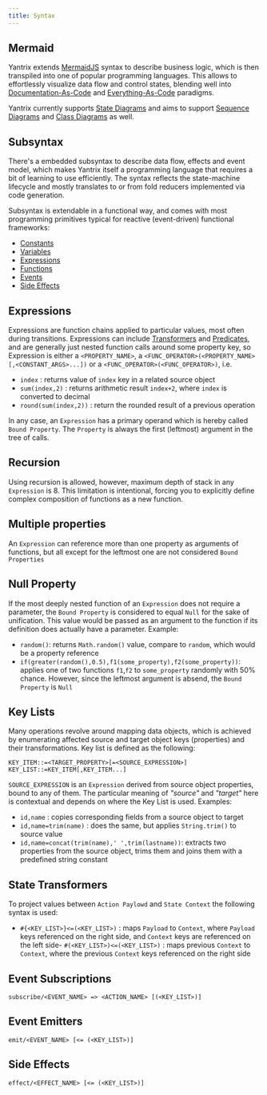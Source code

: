 ```yaml
---
title: Syntax
---
```


## Mermaid

Yantrix extends [MermaidJS](https://mermaid.js.org/) syntax to describe business logic, which is then transpiled into one of popular programming languages. This allows to effortlessly visualize data flow and control states, blending well into [Documentation-As-Code](https://www.writethedocs.org/guide/docs-as-code/) and [Everything-As-Code](https://hackernoon.com/everything-as-code-explained-0ibg32a3) paradigms.

Yantrix currently supports [State Diagrams](https://mermaid.js.org/syntax/stateDiagram.html) and aims to support [Sequence Diagrams](https://mermaid.js.org/syntax/sequenceDiagram.html) and [Class Diagrams](https://mermaid.js.org/syntax/classDiagram.html) as well.

## Subsyntax

There's a embedded subsyntax to describe data flow, effects and event model, which makes Yantrix itself a programming language that requires a bit of learning to use efficiently. The syntax reflects the state-machine lifecycle and mostly translates to or from fold reducers implemented via code generation.

Subsyntax is extendable in a functional way, and comes with most programming primitives typical for reactive (event-driven) functional frameworks:

-   [Constants](constants.html)
-   [Variables](variables.html)
-   [Expressions](expressions.html)
-   [Functions](functions.html)
-   [Events](events.html)
-   [Side Effects](effects.html)

## Expressions

Expressions are function chains applied to particular values, most often during transitions. Expressions can include [Transformers](#transformers) and [Predicates](#predicates), and are generally just nested function calls around some property key, so Expression is either a `<PROPERTY_NAME>`, a `<FUNC_OPERATOR>(<PROPERTY_NAME>[,<CONSTANT_ARGS>...])` or a `<FUNC_OPERATOR>(<FUNC_OPERATOR>)`, i.e.

-   `index` : returns value of `index` key in a related source object
-   `sum(index,2)` : returns arithmetic result `index+2`, where `index` is converted to decimal
-   `round(sum(index,2))` : return the rounded result of a previous operation

In any case, an `Expression` has a primary operand which is hereby called `Bound Property`. The `Property` is always the first (leftmost) argument in the tree of calls.

## Recursion

Using recursion is allowed, however, maximum depth of stack in any `Expression` is 8. This limitation is intentional, forcing you to explicitly define complex composition of functions as a new function.

## Multiple properties

An `Expression` can reference more than one property as arguments of functions, but all except for the leftmost one are not considered `Bound Properties`

## Null Property

If the most deeply nested function of an `Expression` does not require a parameter, the `Bound Property` is considered to equal `Null` for the sake of unification. This value would be passed as an argument to the function if its definition does actually have a parameter. Example:

-   `random()`: returns `Math.random()` value, compare to `random`, which would be a property reference
-   `if(greater(random(),0.5),f1(some_property),f2(some_property))`: applies one of two functions `f1`,`f2` to `some_property` randomly with 50% chance. However, since the leftmost argument is absend, the `Bound Property` is `Null`

## Key Lists

Many operations revolve around mapping data objects, which is achieved by enumerating affected source and target object keys (properties) and their transformations. Key list is defined as the following:

```
KEY_ITEM::=<TARGET_PROPERTY>[=<SOURCE_EXPRESSION>]
KEY_LIST::=KEY_ITEM[,KEY_ITEM...]
```

`SOURCE_EXPRESSION` is an `Expression` derived from source object properties, bound to any of them. The particular meaning of _"source"_ and _"target"_ here is contextual and depends on where the Key List is used. Examples:

-   `id,name` : copies corresponding fields from a source object to target
-   `id,name=trim(name)` : does the same, but applies `String.trim()` to source value
-   `id,name=concat(trim(name),' ',trim(lastname))`: extracts two properties from the source object, trims them and joins them with a predefined string constant

## State Transformers

To project values between `Action Paylowd` and `State Context` the following syntax is used:

-   `#{<KEY_LIST>}<=(<KEY_LIST>)` : maps `Payload` to `Context`, where `Payload` keys referenced on the right side, and `Context` keys are referenced on the left side- `#(<KEY_LIST>)<=(<KEY_LIST>)` : maps previous `Context` to `Context`, where the previous `Context` keys referenced on the right side

## Event Subscriptions

`subscribe/<EVENT_NAME> => <ACTION_NAME> [(<KEY_LIST>)]`

## Event Emitters

`emit/<EVENT_NAME> [<= (<KEY_LIST>)]`

## Side Effects

`effect/<EFFECT_NAME> [<= (<KEY_LIST>)]`
